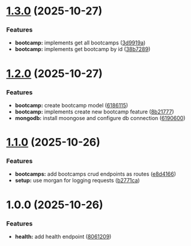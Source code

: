 # [1.3.0](https://github.com/gucasassi/devcamp/compare/v1.2.0...v1.3.0) (2025-10-27)


### Features

* **bootcamp:** implements get all bootcamps ([3d9919a](https://github.com/gucasassi/devcamp/commit/3d9919a5bf7b7cb18b36feb567e92ec6517ecd71))
* **bootcamp:** implements get bootcamp by id ([38b7289](https://github.com/gucasassi/devcamp/commit/38b72894c3c459634c4393d45b528a78bbe0b51e))

# [1.2.0](https://github.com/gucasassi/devcamp/compare/v1.1.0...v1.2.0) (2025-10-27)


### Features

* **bootcamp:** create bootcamp model ([6186115](https://github.com/gucasassi/devcamp/commit/61861155e120125002fbd6ddac0e584813828111))
* **bootcamp:** implements create new bootcamp feature ([8b21777](https://github.com/gucasassi/devcamp/commit/8b2177784543b544d11ef53f4e714f6dfa558b57))
* **mongodb:** install moongose and configure db connection ([6190600](https://github.com/gucasassi/devcamp/commit/6190600d9a28b04eff77d05d1d22036ba3bb594e))

# [1.1.0](https://github.com/gucasassi/devcamp/compare/v1.0.0...v1.1.0) (2025-10-26)


### Features

* **bootcamps:** add bootcamps crud endpoints as routes ([e8d4166](https://github.com/gucasassi/devcamp/commit/e8d4166e5db25b058390676964bc4c844cef8bf3))
* **setup:** use morgan for logging requests ([b2771ca](https://github.com/gucasassi/devcamp/commit/b2771ca20621af1f94fd82a293f0bae1eba69d9b))

# 1.0.0 (2025-10-26)


### Features

* **health:** add health endpoint ([8061209](https://github.com/gucasassi/devcamp/commit/8061209cfd8df786d31066b201a15b104814dbc3))
